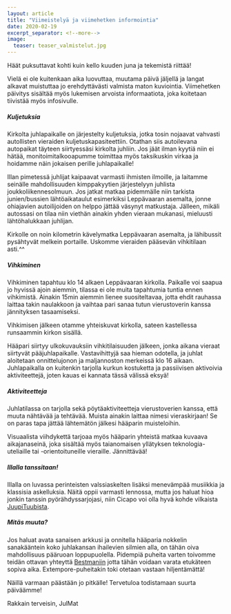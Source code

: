 ```yaml
---
layout: article
title: "Viimeistelyä ja viimehetken informointia"
date: 2020-02-19
excerpt_separator: <!--more-->
image:
  teaser: teaser_valmistelut.jpg
---
```


Häät puksuttavat kohti kuin kello kuuden juna ja tekemistä riittää!
<!--more-->
Vielä ei ole kuitenkaan aika luovuttaa, muutama päivä jäljellä ja langat alkavat muistuttaa jo erehdyttävästi valmista maton kuviointia. Viimehetken päivitys sisältää myös lukemisen arvoista informaatiota, joka koitetaan tiivistää myös infosivulle.

##### Kuljetuksia

Kirkolta juhlapaikalle on järjestelty kuljetuksia, jotka tosin nojaavat vahvasti autollisten vieraiden kuljetuskapasiteettiin. Otathan siis autoilevana autopaikat täyteen siirtyessäsi kirkolta juhliin. Jos jäät ilman kyytiä niin ei hätää, monitoimitalkooapumme toimittaa myös taksikuskin virkaa ja hoidamme näin jokaisen perille juhlapaikalle!

Illan pimetessä juhlijat kaipaavat varmasti ihmisten ilmoille, ja laitamme seinälle mahdollisuuden kimppakyytien järjestelyyn juhlista joukkoliikennesolmuun. Jos jatkat matkaa pidemmälle niin tarkista junien/bussien lähtöaikataulut esimerkiksi Leppävaaran asemalta, jonne ohiajavien autoilijoiden on helppo jättää väsynyt matkustaja. Jälleen, mikäli autossasi on tilaa niin viethän ainakin yhden vieraan mukanasi, mieluusti lähtöhalukkaan juhlijan.

Kirkolle on noin kilometrin kävelymatka Leppävaaran asemalta, ja lähibussit pysähtyvät melkein portaille. Uskomme vieraiden pääsevän vihkitilaan asti.^^

##### Vihkiminen

Vihkiminen tapahtuu klo 14 alkaen Leppävaaran kirkolla. Paikalle voi saapua jo hyvissä ajoin aiemmin, tilassa ei ole muita tapahtumia tuntia ennen vihkimistä. Ainakin 15min aiemmin lienee suositeltavaa, jotta ehdit rauhassa laittaa takin naulakkoon ja vaihtaa pari sanaa tutun vierustoverin kanssa jännityksen tasaamiseksi.

Vihkimisen jälkeen otamme yhteiskuvat kirkolla, sateen kastellessa runsaammin kirkon sisällä.

Hääpari siirtyy ulkokuvauksiin vihkitilaisuuden jälkeen, jonka aikana vieraat siirtyvät pääjuhlapaikalle. Vastavihittyjä saa hieman odotella, ja juhlat aloitetaan onnittelujonon ja maljannoston merkeissä klo 16 aikaan. Juhlapaikalla on kuitenkin tarjolla kurkun kostuketta ja passiivisen aktivoivia aktiviteettejä, joten kauas ei kannata tässä välissä eksyä!

##### Aktiviteetteja

Juhlatilassa on tarjolla sekä pöytäaktiviteetteja vierustoverien kanssa, että muuta nähtävää ja tehtävää. Muista ainakin laittaa nimesi vieraskirjaan! Se on paras tapa jättää lähtemätön jälkesi hääparin muisteloihin.

Visuaalista viihdykettä tarjoaa myös hääparin yhteistä matkaa kuvaava aikajanaseinä, joka sisältää myös taianomaisen yllätyksen teknologia-uteliaille tai -orientoituneille vieraille. Jännittävää!

##### Illalla tanssitaan!

Illalla on luvassa perinteisten valssiaskelten lisäksi menevämpää musiikkia ja klassisia askelluksia. Näitä oppii varmasti lennossa, mutta jos haluat hioa jonkin tanssin pyörähdyssarjojasi, niin Cicapo voi olla hyvä kohde vilkaista [JuupiTuubista](https://www.youtube.com/watch?v=EKaCjgP3gjc).

##### Mitäs muuta?

Jos haluat avata sanaisen arkkusi ja onnitella hääparia nokkelin sanakääntein koko juhlakansan ihailevien silmien alla, on tähän oiva mahdollisuus pääruoan loppupuolella. Pidempiä puheita varten toivomme teidän ottavan yhteyttä [Bestmaniin](https://julmat.fi/info) jotta tähän voidaan varata etukäteen sopiva aika. Extempore-puheitakin toki otetaan vastaan hiljentämättä!

Näillä varmaan päästään jo pitkälle! Tervetuloa todistamaan suurta päiväämme!

Rakkain terveisin,
JulMat